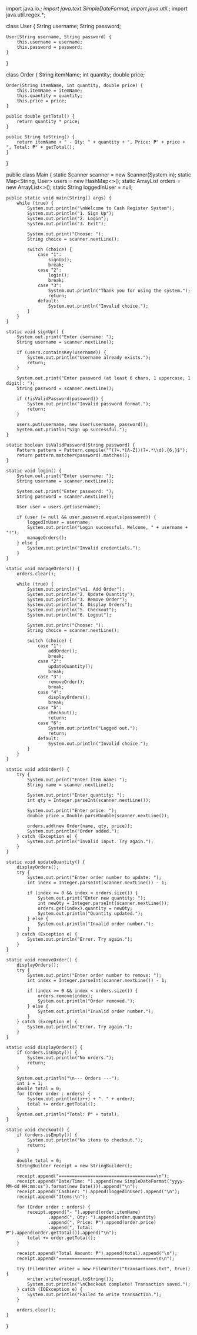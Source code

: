 import java.io.*;
import java.text.SimpleDateFormat;
import java.util.*;
import java.util.regex.*;

class User {
    String username;
    String password;

    User(String username, String password) {
        this.username = username;
        this.password = password;
    }
}

class Order {
    String itemName;
    int quantity;
    double price;

    Order(String itemName, int quantity, double price) {
        this.itemName = itemName;
        this.quantity = quantity;
        this.price = price;
    }

    public double getTotal() {
        return quantity * price;
    }

    public String toString() {
        return itemName + " - Qty: " + quantity + ", Price: ₱" + price + ", Total: ₱" + getTotal();
    }
}

public class Main {
    static Scanner scanner = new Scanner(System.in);
    static Map<String, User> users = new HashMap<>();
    static ArrayList<Order> orders = new ArrayList<>();
    static String loggedInUser = null;

    public static void main(String[] args) {
        while (true) {
            System.out.println("\nWelcome to Cash Register System");
            System.out.println("1. Sign Up");
            System.out.println("2. Login");
            System.out.println("3. Exit");

            System.out.print("Choose: ");
            String choice = scanner.nextLine();

            switch (choice) {
                case "1":
                    signUp();
                    break;
                case "2":
                    login();
                    break;
                case "3":
                    System.out.println("Thank you for using the system.");
                    return;
                default:
                    System.out.println("Invalid choice.");
            }
        }
    }

    static void signUp() {
        System.out.print("Enter username: ");
        String username = scanner.nextLine();

        if (users.containsKey(username)) {
            System.out.println("Username already exists.");
            return;
        }

        System.out.print("Enter password (at least 6 chars, 1 uppercase, 1 digit): ");
        String password = scanner.nextLine();

        if (!isValidPassword(password)) {
            System.out.println("Invalid password format.");
            return;
        }

        users.put(username, new User(username, password));
        System.out.println("Sign up successful.");
    }

    static boolean isValidPassword(String password) {
        Pattern pattern = Pattern.compile("^(?=.*[A-Z])(?=.*\\d).{6,}$");
        return pattern.matcher(password).matches();
    }

    static void login() {
        System.out.print("Enter username: ");
        String username = scanner.nextLine();

        System.out.print("Enter password: ");
        String password = scanner.nextLine();

        User user = users.get(username);

        if (user != null && user.password.equals(password)) {
            loggedInUser = username;
            System.out.println("Login successful. Welcome, " + username + "!");
            manageOrders();
        } else {
            System.out.println("Invalid credentials.");
        }
    }

    static void manageOrders() {
        orders.clear();

        while (true) {
            System.out.println("\n1. Add Order");
            System.out.println("2. Update Quantity");
            System.out.println("3. Remove Order");
            System.out.println("4. Display Orders");
            System.out.println("5. Checkout");
            System.out.println("6. Logout");

            System.out.print("Choose: ");
            String choice = scanner.nextLine();

            switch (choice) {
                case "1":
                    addOrder();
                    break;
                case "2":
                    updateQuantity();
                    break;
                case "3":
                    removeOrder();
                    break;
                case "4":
                    displayOrders();
                    break;
                case "5":
                    checkout();
                    return;
                case "6":
                    System.out.println("Logged out.");
                    return;
                default:
                    System.out.println("Invalid choice.");
            }
        }
    }

    static void addOrder() {
        try {
            System.out.print("Enter item name: ");
            String name = scanner.nextLine();

            System.out.print("Enter quantity: ");
            int qty = Integer.parseInt(scanner.nextLine());

            System.out.print("Enter price: ");
            double price = Double.parseDouble(scanner.nextLine());

            orders.add(new Order(name, qty, price));
            System.out.println("Order added.");
        } catch (Exception e) {
            System.out.println("Invalid input. Try again.");
        }
    }

    static void updateQuantity() {
        displayOrders();
        try {
            System.out.print("Enter order number to update: ");
            int index = Integer.parseInt(scanner.nextLine()) - 1;

            if (index >= 0 && index < orders.size()) {
                System.out.print("Enter new quantity: ");
                int newQty = Integer.parseInt(scanner.nextLine());
                orders.get(index).quantity = newQty;
                System.out.println("Quantity updated.");
            } else {
                System.out.println("Invalid order number.");
            }
        } catch (Exception e) {
            System.out.println("Error. Try again.");
        }
    }

    static void removeOrder() {
        displayOrders();
        try {
            System.out.print("Enter order number to remove: ");
            int index = Integer.parseInt(scanner.nextLine()) - 1;

            if (index >= 0 && index < orders.size()) {
                orders.remove(index);
                System.out.println("Order removed.");
            } else {
                System.out.println("Invalid order number.");
            }
        } catch (Exception e) {
            System.out.println("Error. Try again.");
        }
    }

    static void displayOrders() {
        if (orders.isEmpty()) {
            System.out.println("No orders.");
            return;
        }

        System.out.println("\n--- Orders ---");
        int i = 1;
        double total = 0;
        for (Order order : orders) {
            System.out.println((i++) + ". " + order);
            total += order.getTotal();
        }
        System.out.println("Total: ₱" + total);
    }

    static void checkout() {
        if (orders.isEmpty()) {
            System.out.println("No items to checkout.");
            return;
        }

        double total = 0;
        StringBuilder receipt = new StringBuilder();

        receipt.append("=====================================\n");
        receipt.append("Date/Time: ").append(new SimpleDateFormat("yyyy-MM-dd HH:mm:ss").format(new Date())).append("\n");
        receipt.append("Cashier: ").append(loggedInUser).append("\n");
        receipt.append("Items:\n");

        for (Order order : orders) {
            receipt.append("- ").append(order.itemName)
                    .append(", Qty: ").append(order.quantity)
                    .append(", Price: ₱").append(order.price)
                    .append(", Total: ₱").append(order.getTotal()).append("\n");
            total += order.getTotal();
        }

        receipt.append("Total Amount: ₱").append(total).append("\n");
        receipt.append("=====================================\n\n");

        try (FileWriter writer = new FileWriter("transactions.txt", true)) {
            writer.write(receipt.toString());
            System.out.println("\nCheckout complete! Transaction saved.");
        } catch (IOException e) {
            System.out.println("Failed to write transaction.");
        }

        orders.clear();
    }
}
